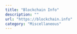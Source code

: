 ```yaml
---
title: "Blockchain Info"
description: ""
url: "https://blockchain.info"
category: "Miscellaneous"
---
```

